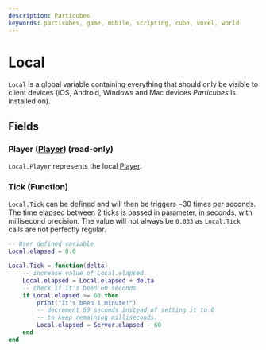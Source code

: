 ```yaml
---
description: Particubes
keywords: particubes, game, mobile, scripting, cube, voxel, world
---
```


# Local

`Local` is a global variable containing everything that should only be visible to client devices (iOS, Android, Windows and Mac devices *Particubes* is installed on).

## Fields

### Player ([Player](/reference/Player)) (read-only)

`Local.Player` represents the local [Player](/reference/Player).

### Tick (Function)

`Local.Tick` can be defined and will then be triggers ~30 times per seconds. The time elapsed between 2 ticks is passed in parameter, in seconds, with millisecond precision. The value will not always be `0.033` as `Local.Tick ` calls are not perfectly regular.

```lua
-- User defined variable
Local.elapsed = 0.0

Local.Tick = function(delta)
	-- increase value of Local.elapsed
	Local.elapsed = Local.elapsed + delta
	-- check if it's been 60 seconds
	if Local.elapsed >= 60 then
		print("It's been 1 minute!")
		-- decrement 60 seconds instead of setting it to 0
		-- to keep remaining milliseconds.
		Local.elapsed = Server.elapsed - 60
	end
end
```